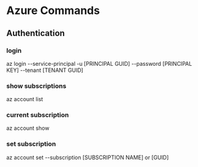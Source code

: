 # Azure Commands

## Authentication
### login
az login --service-principal -u [PRINCIPAL GUID] --password [PRINCIPAL KEY] --tenant [TENANT GUID]

### show subscriptions
az account list

### current subscription
az account show

### set subscription
az account set --subscription [SUBSCRIPTION NAME] or [GUID]
